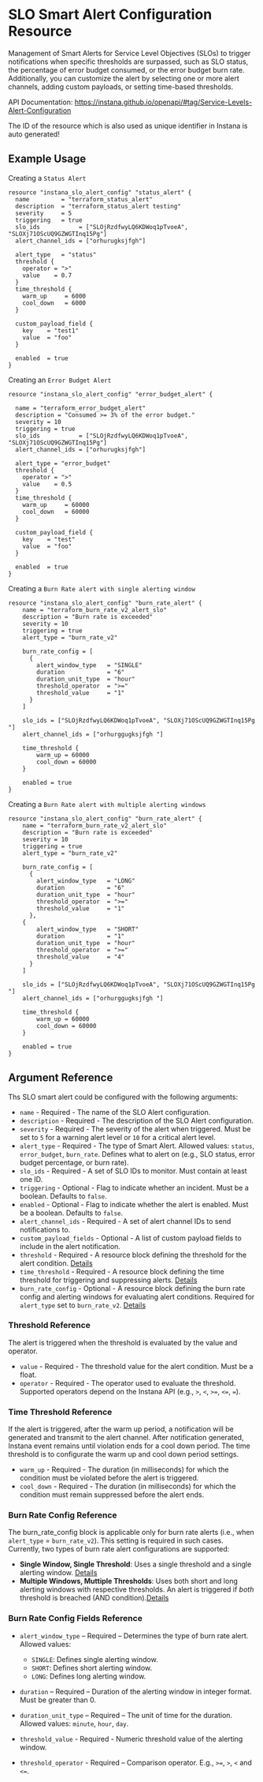 # SLO Smart Alert Configuration Resource

Management of Smart Alerts for Service Level Objectives (SLOs) to trigger notifications when specific thresholds are surpassed, 
such as SLO status, the percentage of error budget consumed, or the error budget burn rate. Additionally, you can customize 
the alert by selecting one or more alert channels, adding custom payloads, or setting time-based thresholds.

API Documentation: <https://instana.github.io/openapi/#tag/Service-Levels-Alert-Configuration>

The ID of the resource which is also used as unique identifier in Instana is auto generated!

## Example Usage
Creating a `Status Alert`

```hcl
resource "instana_slo_alert_config" "status_alert" {
  name         = "terraform_status_alert"
  description  = "terraform_status_alert testing"
  severity     = 5
  triggering   = true
  slo_ids           = ["SLOjRzdfwyLQ6KDWoq1pTvoeA", "SLOXj71OScUQ9GZWGTInq15Pg"]
  alert_channel_ids = ["orhurugksjfgh"]

  alert_type   = "status"
  threshold {
    operator = ">"
    value    = 0.7
  }
  time_threshold {
    warm_up     = 6000
    cool_down   = 6000
  }

  custom_payload_field {
    key    = "test1"
    value  = "foo"
  }

  enabled  = true
}
``` 
Creating an `Error Budget Alert`

```hcl
resource "instana_slo_alert_config" "error_budget_alert" {

  name = "terraform_error_budget_alert"
  description = "Consumed >= 3% of the error budget."
  severity = 10
  triggering = true
  slo_ids           = ["SLOjRzdfwyLQ6KDWoq1pTvoeA", "SLOXj71OScUQ9GZWGTInq15Pg"]
  alert_channel_ids = ["orhurugksjfgh"]

  alert_type = "error_budget"
  threshold {
    operator = ">"
    value    = 0.5
  }
  time_threshold {
    warm_up     = 60000
    cool_down   = 60000
  }

  custom_payload_field {
    key    = "test"
    value  = "foo"
  }

  enabled  = true
}
```

Creating a `Burn Rate alert with single alerting window`

```hcl
resource "instana_slo_alert_config" "burn_rate_alert" {
    name = "terraform_burn_rate_v2_alert_slo"
    description = "Burn rate is exceeded"
    severity = 10
    triggering = true
    alert_type = "burn_rate_v2"

    burn_rate_config = [
      {
        alert_window_type   = "SINGLE"
        duration            = "6"
        duration_unit_type  = "hour"
        threshold_operator  = ">="
        threshold_value     = "1"
      }
    ]

    slo_ids = ["SLOjRzdfwyLQ6KDWoq1pTvoeA", "SLOXj71OScUQ9GZWGTInq15Pg "]
    alert_channel_ids = ["orhurggugksjfgh "]

    time_threshold {
        warm_up = 60000
        cool_down = 60000
    }

    enabled = true
}
``` 

Creating a `Burn Rate alert with multiple alerting windows`

```hcl
resource "instana_slo_alert_config" "burn_rate_alert" {
    name = "terraform_burn_rate_v2_alert_slo"
    description = "Burn rate is exceeded"
    severity = 10
    triggering = true
    alert_type = "burn_rate_v2"

    burn_rate_config = [
      {
        alert_window_type   = "LONG"
        duration            = "6"
        duration_unit_type  = "hour"
        threshold_operator  = ">="
        threshold_value     = "1"
      }, 
    {
        alert_window_type   = "SHORT"
        duration            = "1"
        duration_unit_type  = "hour"
        threshold_operator  = ">="
        threshold_value     = "4"
      }
    ]

    slo_ids = ["SLOjRzdfwyLQ6KDWoq1pTvoeA", "SLOXj71OScUQ9GZWGTInq15Pg "]
    alert_channel_ids = ["orhurggugksjfgh "]

    time_threshold {
        warm_up = 60000
        cool_down = 60000
    }

    enabled = true
}
``` 

## Argument Reference
Ths SLO smart alert could be configured with the following arguments:
* `name` - Required - The name of the SLO Alert configuration.
* `description` - Required - The description of the SLO Alert configuration.
* `severity` - Required - The severity of the alert when triggered. Must be set to `5` for a warning alert level or `10` for a critical alert level.
* `alert_type` - Required - The type of Smart Alert. Allowed values: `status`, `error_budget`, `burn_rate`. Defines what to alert on (e.g., SLO status, error budget percentage, or burn rate).
* `slo_ids` - Required - A set of SLO IDs to monitor. Must contain at least one ID.
* `triggering` - Optional - Flag to indicate whether an incident. Must be a boolean. Defaults to `false`.
* `enabled` - Optional - Flag to indicate whether the alert is enabled. Must be a boolean. Defaults to `false`.
* `alert_channel_ids` - Required - A set of alert channel IDs to send notifications to.
* `custom_payload_fields` - Optional - A list of custom payload fields to include in the alert notification.
* `threshold` - Required - A resource block defining the threshold for the alert condition. [Details](#threshold-reference)
* `time_threshold` - Required - A resource block defining the time threshold for triggering and suppressing alerts. [Details](#time-threshold-reference)
* `burn_rate_config` - Optional - A resource block defining the burn rate config and alerting windows for evaluating alert conditions. Required for `alert_type` set to `burn_rate_v2`. [Details](#burn-rate-config-reference)

### Threshold Reference
The alert is triggered when the threshold is evaluated by the value and operator. 
* `value` - Required - The threshold value for the alert condition. Must be a float.
* `operator` - Required - The operator used to evaluate the threshold. Supported operators depend on the Instana API (e.g., `>`, `<`, `>=`, `<=`, `=`).

### Time Threshold Reference
If the alert is triggered, after the warm up period, a notification will be generated and transmit to the alert channel. After notification generated, Instana event remains until violation ends for a cool down period. The time threshold is to configurate the warm up and cool down period settings.
* `warm_up` - Required - The duration (in milliseconds) for which the condition must be violated before the alert is triggered.
* `cool_down` - Required - The duration (in milliseconds) for which the condition must remain suppressed before the alert ends.

### Burn Rate Config Reference
The burn_rate_config block is applicable only for burn rate alerts (i.e., when `alert_type` = `burn_rate_v2`). This setting is required in such cases.
Currently, two types of burn rate alert configurations are supported:
- **Single Window, Single Threshold**: Uses a single threshold and a single alerting window. [Details](#burn-rate-config-fields-reference)
- **Multiple Windows, Muttiple Thresholds**: Uses both short and long alerting windows with respective thresholds. An alert is triggered if *both* threshold is breached (AND condition).[Details](#burn-rate-config-fields-reference)
  
### Burn Rate Config Fields Reference

- `alert_window_type` – Required – Determines the type of burn rate alert. Allowed values:
  - `SINGLE`: Defines single alerting window.
  - `SHORT`: Defines short alerting window.
  - `LONG`: Defines long alerting window. 

- `duration` – Required – Duration of the alerting window in integer format. Must be greater than 0.
- `duration_unit_type` – Required – The unit of time for the duration. Allowed values: `minute`, `hour`, `day`.
- `threshold_value` - Required - Numeric threshold value of the alerting window.
- `threshold_operator` - Required – Comparison operator. E.g., `>=`, `>`, `<` and `<=`.



